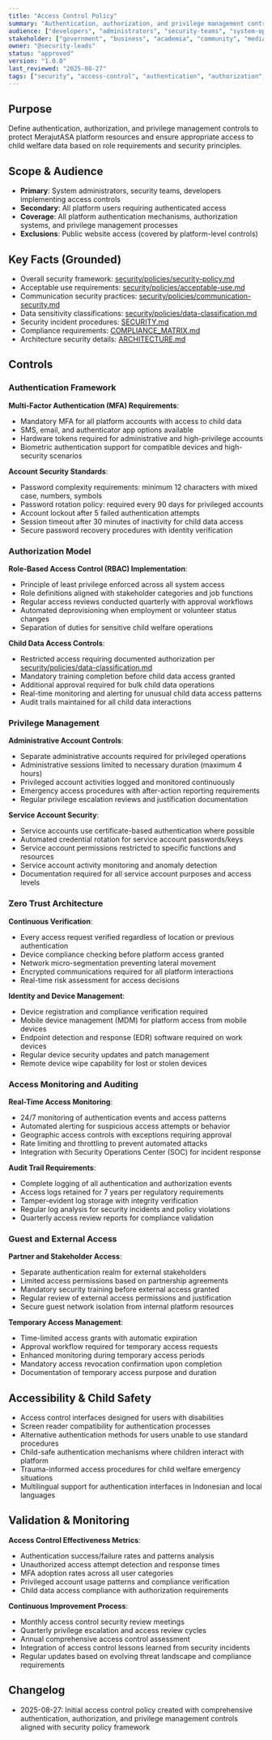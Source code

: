 ```yaml
---
title: "Access Control Policy"
summary: "Authentication, authorization, and privilege management controls for MerajutASA platform security."
audience: ["developers", "administrators", "security-teams", "system-operators"]
stakeholder: ["government", "business", "academia", "community", "media"]
owner: "@security-leads"
status: "approved"
version: "1.0.0"
last_reviewed: "2025-08-27"
tags: ["security", "access-control", "authentication", "authorization", "child-safety"]
---
```


## Purpose
Define authentication, authorization, and privilege management controls to protect MerajutASA platform resources and ensure appropriate access to child welfare data based on role requirements and security principles.

## Scope & Audience
- **Primary**: System administrators, security teams, developers implementing access controls
- **Secondary**: All platform users requiring authenticated access
- **Coverage**: All platform authentication mechanisms, authorization systems, and privilege management processes
- **Exclusions**: Public website access (covered by platform-level controls)

## Key Facts (Grounded)
- Overall security framework: [security/policies/security-policy.md](./security-policy.md)
- Acceptable use requirements: [security/policies/acceptable-use.md](./acceptable-use.md)
- Communication security practices: [security/policies/communication-security.md](./communication-security.md)
- Data sensitivity classifications: [security/policies/data-classification.md](./data-classification.md)
- Security incident procedures: [SECURITY.md](../../SECURITY.md)
- Compliance requirements: [COMPLIANCE_MATRIX.md](../../COMPLIANCE_MATRIX.md)
- Architecture security details: [ARCHITECTURE.md](../../ARCHITECTURE.md)

## Controls

### Authentication Framework
**Multi-Factor Authentication (MFA) Requirements**:
- Mandatory MFA for all platform accounts with access to child data
- SMS, email, and authenticator app options available
- Hardware tokens required for administrative and high-privilege accounts
- Biometric authentication support for compatible devices and high-security scenarios

**Account Security Standards**:
- Password complexity requirements: minimum 12 characters with mixed case, numbers, symbols
- Password rotation policy: required every 90 days for privileged accounts
- Account lockout after 5 failed authentication attempts
- Session timeout after 30 minutes of inactivity for child data access
- Secure password recovery procedures with identity verification

### Authorization Model
**Role-Based Access Control (RBAC) Implementation**:
- Principle of least privilege enforced across all system access
- Role definitions aligned with stakeholder categories and job functions
- Regular access reviews conducted quarterly with approval workflows
- Automated deprovisioning when employment or volunteer status changes
- Separation of duties for sensitive child welfare operations

**Child Data Access Controls**:
- Restricted access requiring documented authorization per [security/policies/data-classification.md](./data-classification.md)
- Mandatory training completion before child data access granted
- Additional approval required for bulk child data operations
- Real-time monitoring and alerting for unusual child data access patterns
- Audit trails maintained for all child data interactions

### Privilege Management
**Administrative Account Controls**:
- Separate administrative accounts required for privileged operations
- Administrative sessions limited to necessary duration (maximum 4 hours)
- Privileged account activities logged and monitored continuously
- Emergency access procedures with after-action reporting requirements
- Regular privilege escalation reviews and justification documentation

**Service Account Security**:
- Service accounts use certificate-based authentication where possible
- Automated credential rotation for service account passwords/keys
- Service account permissions restricted to specific functions and resources
- Service account activity monitoring and anomaly detection
- Documentation required for all service account purposes and access levels

### Zero Trust Architecture
**Continuous Verification**:
- Every access request verified regardless of location or previous authentication
- Device compliance checking before platform access granted
- Network micro-segmentation preventing lateral movement
- Encrypted communications required for all platform interactions
- Real-time risk assessment for access decisions

**Identity and Device Management**:
- Device registration and compliance verification required
- Mobile device management (MDM) for platform access from mobile devices
- Endpoint detection and response (EDR) software required on work devices
- Regular device security updates and patch management
- Remote device wipe capability for lost or stolen devices

### Access Monitoring and Auditing
**Real-Time Access Monitoring**:
- 24/7 monitoring of authentication events and access patterns
- Automated alerting for suspicious access attempts or behavior
- Geographic access controls with exceptions requiring approval
- Rate limiting and throttling to prevent automated attacks
- Integration with Security Operations Center (SOC) for incident response

**Audit Trail Requirements**:
- Complete logging of all authentication and authorization events
- Access logs retained for 7 years per regulatory requirements
- Tamper-evident log storage with integrity verification
- Regular log analysis for security incidents and policy violations
- Quarterly access review reports for compliance validation

### Guest and External Access
**Partner and Stakeholder Access**:
- Separate authentication realm for external stakeholders
- Limited access permissions based on partnership agreements
- Mandatory security training before external access granted
- Regular review of external access permissions and justification
- Secure guest network isolation from internal platform resources

**Temporary Access Management**:
- Time-limited access grants with automatic expiration
- Approval workflow required for temporary access requests
- Enhanced monitoring during temporary access periods
- Mandatory access revocation confirmation upon completion
- Documentation of temporary access purpose and duration

## Accessibility & Child Safety
- Access control interfaces designed for users with disabilities
- Screen reader compatibility for authentication processes
- Alternative authentication methods for users unable to use standard procedures
- Child-safe authentication mechanisms where children interact with platform
- Trauma-informed access procedures for child welfare emergency situations
- Multilingual support for authentication interfaces in Indonesian and local languages

## Validation & Monitoring
**Access Control Effectiveness Metrics**:
- Authentication success/failure rates and patterns analysis
- Unauthorized access attempt detection and response times
- MFA adoption rates across all user categories
- Privileged account usage patterns and compliance verification
- Child data access compliance with authorization requirements

**Continuous Improvement Process**:
- Monthly access control security review meetings
- Quarterly privilege escalation and access review cycles
- Annual comprehensive access control assessment
- Integration of access control lessons learned from security incidents
- Regular updates based on evolving threat landscape and compliance requirements

## Changelog
- 2025-08-27: Initial access control policy created with comprehensive authentication, authorization, and privilege management controls aligned with security policy framework